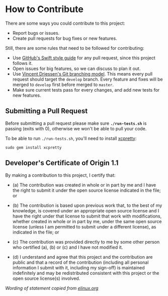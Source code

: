 # How to Contribute

There are some ways you could contribute to this project:

- Report bugs or issues.
- Create pull requests for bug fixes or new features.

Still, there are some rules that need to be followed for contributing:

- Use [GitHub's Swift style guide](https://github.com/github/swift-style-guide) for any pull request, since this project follows it.
- Open issues for big features, so we can discuss to plan it out.
- Use [Vincent Driessen's Git branching model](). This means every pull request should target the `develop` branch. Every feature and fixes will be merged to `develop` first before merged to `master`.
- Make sure current tests pass for every changes, and add new tests for new features.

## Submitting a Pull Request

Before submitting a pull request please make sure **`./run-tests.sh`** is passing (exits with 0), otherwise we won't be able to pull your code.

To be able to run `./run-tests.sh`, you'll need to install [xcpretty](https://github.com/supermarin/xcpretty):

`sudo gem install xcpretty`

## Developer's Certificate of Origin 1.1

By making a contribution to this project, I certify that:

- (a) The contribution was created in whole or in part by me and I
      have the right to submit it under the open source license
      indicated in the file; or

- (b) The contribution is based upon previous work that, to the best
      of my knowledge, is covered under an appropriate open source
      license and I have the right under that license to submit that
      work with modifications, whether created in whole or in part
      by me, under the same open source license (unless I am
      permitted to submit under a different license), as indicated
      in the file; or

- (c) The contribution was provided directly to me by some other
      person who certified (a), (b) or (c) and I have not modified
      it.

- (d) I understand and agree that this project and the contribution
      are public and that a record of the contribution (including all
      personal information I submit with it, including my sign-off) is
      maintained indefinitely and may be redistributed consistent with
      this project or the open source license(s) involved.

*Wording of statement copied from [elinux.org](http://elinux.org/Developer_Certificate_Of_Origin)*